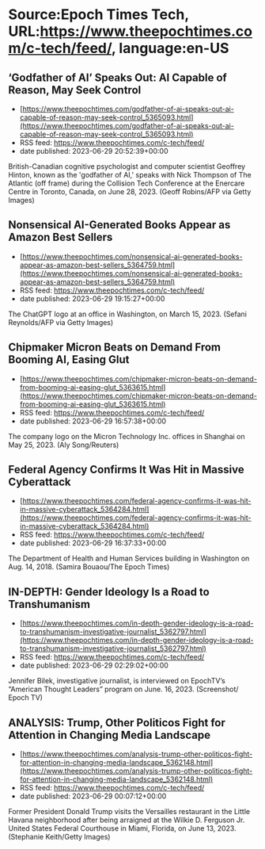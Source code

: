# Source:Epoch Times Tech, URL:https://www.theepochtimes.com/c-tech/feed/, language:en-US

## ‘Godfather of AI’ Speaks Out: AI Capable of Reason, May Seek Control
 - [https://www.theepochtimes.com/godfather-of-ai-speaks-out-ai-capable-of-reason-may-seek-control_5365093.html](https://www.theepochtimes.com/godfather-of-ai-speaks-out-ai-capable-of-reason-may-seek-control_5365093.html)
 - RSS feed: https://www.theepochtimes.com/c-tech/feed/
 - date published: 2023-06-29 20:52:39+00:00

British-Canadian cognitive psychologist and computer scientist Geoffrey Hinton, known as the 'godfather of AI,' speaks with Nick Thompson of The Atlantic (off frame) during the Collision Tech Conference at the Enercare Centre in Toronto, Canada, on June 28, 2023. (Geoff Robins/AFP via Getty Images)

## Nonsensical AI-Generated Books Appear as Amazon Best Sellers
 - [https://www.theepochtimes.com/nonsensical-ai-generated-books-appear-as-amazon-best-sellers_5364759.html](https://www.theepochtimes.com/nonsensical-ai-generated-books-appear-as-amazon-best-sellers_5364759.html)
 - RSS feed: https://www.theepochtimes.com/c-tech/feed/
 - date published: 2023-06-29 19:15:27+00:00

The ChatGPT logo at an office in Washington, on March 15, 2023. (Sefani Reynolds/AFP via Getty Images)

## Chipmaker Micron Beats on Demand From Booming AI, Easing Glut
 - [https://www.theepochtimes.com/chipmaker-micron-beats-on-demand-from-booming-ai-easing-glut_5363615.html](https://www.theepochtimes.com/chipmaker-micron-beats-on-demand-from-booming-ai-easing-glut_5363615.html)
 - RSS feed: https://www.theepochtimes.com/c-tech/feed/
 - date published: 2023-06-29 16:57:38+00:00

The company logo on the Micron Technology Inc. offices in Shanghai on May 25, 2023. (Aly Song/Reuters)

## Federal Agency Confirms It Was Hit in Massive Cyberattack
 - [https://www.theepochtimes.com/federal-agency-confirms-it-was-hit-in-massive-cyberattack_5364284.html](https://www.theepochtimes.com/federal-agency-confirms-it-was-hit-in-massive-cyberattack_5364284.html)
 - RSS feed: https://www.theepochtimes.com/c-tech/feed/
 - date published: 2023-06-29 16:37:33+00:00

The Department of Health and Human Services building in Washington on Aug. 14, 2018. (Samira Bouaou/The Epoch Times)

## IN-DEPTH: Gender Ideology Is a Road to Transhumanism
 - [https://www.theepochtimes.com/in-depth-gender-ideology-is-a-road-to-transhumanism-investigative-journalist_5362797.html](https://www.theepochtimes.com/in-depth-gender-ideology-is-a-road-to-transhumanism-investigative-journalist_5362797.html)
 - RSS feed: https://www.theepochtimes.com/c-tech/feed/
 - date published: 2023-06-29 02:29:02+00:00

Jennifer Bilek, investigative journalist, is interviewed on EpochTV’s “American Thought Leaders” program on June. 16, 2023. (Screenshot/ Epoch TV)

## ANALYSIS: Trump, Other Politicos Fight for Attention in Changing Media Landscape
 - [https://www.theepochtimes.com/analysis-trump-other-politicos-fight-for-attention-in-changing-media-landscape_5362148.html](https://www.theepochtimes.com/analysis-trump-other-politicos-fight-for-attention-in-changing-media-landscape_5362148.html)
 - RSS feed: https://www.theepochtimes.com/c-tech/feed/
 - date published: 2023-06-29 00:07:12+00:00

Former President Donald Trump visits the Versailles restaurant in the Little Havana neighborhood after being arraigned at the Wilkie D. Ferguson Jr. United States Federal Courthouse in Miami, Florida, on June 13, 2023. (Stephanie Keith/Getty Images)

